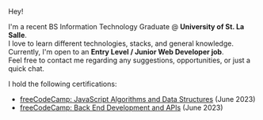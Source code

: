 Hey! 

I'm a recent BS Information Technology Graduate @ <b>University of St. La Salle</b>.<br>
I love to learn different technologies, stacks, and general knowledge. <br>
Currently, I'm open to an <b>Entry Level / Junior Web Developer job</b>. <br>
Feel free to contact me regarding any suggestions, opportunities, or just a quick chat. 

I hold the following certifications:

- [freeCodeCamp: JavaScript Algorithms and Data Structures](https://www.freecodecamp.org/certification/AlecBlance/javascript-algorithms-and-data-structures) (June 2023)
- [freeCodeCamp: Back End Development and APIs](https://www.freecodecamp.org/certification/AlecBlance/back-end-development-and-apis) (June 2023)

